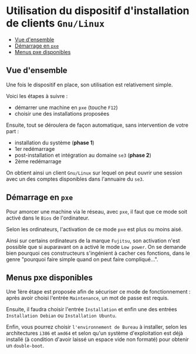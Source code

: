 # Utilisation du dispositif d'installation de clients `Gnu/Linux`

* [Vue d'ensemble](#vue-densemble)
* [Démarrage en `pxe`](#démarrage-en-pxe)
* [Menus pxe disponibles](#menus-pxe-disponibles)


## Vue d'ensemble

Une fois le dispositif en place, son utilisation est relativement simple.

Voici les étapes à suivre :

* démarrer une machine en `pxe` (touche `F12`)
* choisir une des installations proposées

Ensuite, tout se déroulera de façon automatique, sans intervention de votre part :

* installation du système (**phase 1**)
* 1er redémarrage
* post-installation et intégration au domaine `se3` (**phase 2**)
* 2ème redémarrage

On obtient ainsi un client `Gnu/Linux` sur lequel on peut ouvrir une session avec un des comptes disponibles dans l'annuaire du `se3`.


## Démarrage en `pxe`

Pour amorcer une machine via le réseau, avec `pxe`, il faut que ce mode soit activé dans le `Bios` de l'ordinateur.

Selon les ordinateurs, l'activation de ce mode `pxe` est plus ou moins aisé.

Ainsi sur certains ordinateurs de la marque `Fujitsu`, son activation n'est possible que si auparavant on a activé le mode `Low power`. On se demande bien pourquoi ces constructeurs s'ingénient à cacher ces fonctions, dans le genre "pourquoi faire simple quand on peut faire compliqué…".


## Menus pxe disponibles

Une 1ère étape est proposée afin de sécuriser ce mode de fonctionnement : après avoir choisi l'entrée `Maintenance`, un mot de passe est requis.

Ensuite, il faudra choisir l'entrée `Installation` et enfin une des entrées `Installation Debian` ou `Installation Ubuntu`.

Enfin, vous pourrez choisir `l'environnement de Bureau` à installer, selon les architectures `i386` et `amd64` et selon qu'un système d'exploitation est déjà installé (à condition d'avoir laissé un espace vide non formaté) pour obtenir un `double-boot`.

